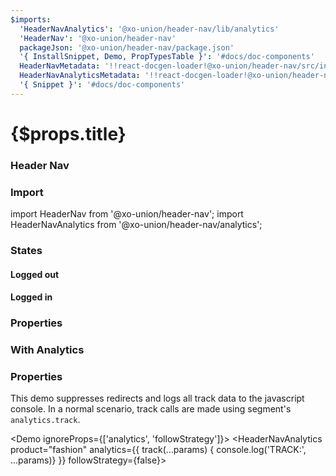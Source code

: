 ```yaml
---
$imports:
  'HeaderNavAnalytics': '@xo-union/header-nav/lib/analytics'
  'HeaderNav': '@xo-union/header-nav'
  packageJson: '@xo-union/header-nav/package.json'
  '{ InstallSnippet, Demo, PropTypesTable }': '#docs/doc-components'
  HeaderNavMetadata: '!!react-docgen-loader!@xo-union/header-nav/src/index'
  HeaderNavAnalyticsMetadata: '!!react-docgen-loader!@xo-union/header-nav/src/analytics'
  '{ Snippet }': '#docs/doc-components'
---
```


<h1>{$props.title}</h1>

### Header Nav

<InstallSnippet packageJson={packageJson} />

### Import

<Snippet lang="javascript">
import HeaderNav from '@xo-union/header-nav';
import HeaderNavAnalytics from '@xo-union/header-nav/analytics';
</Snippet>


### States

#### Logged out

<Demo>
  <HeaderNav />
</Demo>

#### Logged in

<Demo>
  <HeaderNav loggedIn />
</Demo>

### Properties

<PropTypesTable metadata={HeaderNavMetadata.props} />

### With Analytics

### Properties

This demo suppresses redirects and logs all track data to the javascript console. In a normal scenario, track calls are made using segment's `analytics.track`.

<Demo ignoreProps={['analytics', 'followStrategy']}>
  <HeaderNavAnalytics product="fashion" analytics={{ track(...params) { console.log('TRACK:', ...params)} }} followStrategy={false}>
    <HeaderNav />
  </HeaderNavAnalytics>
</Demo>

<PropTypesTable metadata={HeaderNavAnalyticsMetadata.props} />
